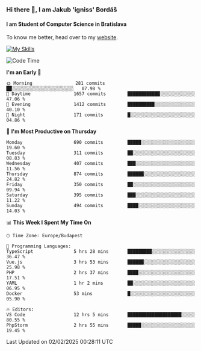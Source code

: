 ### Hi there 👋, I am Jakub 'igniss' Bordáš

#### I am Student of Computer Science in Bratislava
To know me better, head over to my [website](https://bordas.sk).

[![My Skills](https://skillicons.dev/icons?i=js,typescript,html,css,figma,svelte,vue,next,postgresql,nest,express,nodejs)](https://bordas.sk)


<!--START_SECTION:waka-->
![Code Time](http://img.shields.io/badge/Code%20Time-1%2C671%20hrs%2056%20mins-blue)

**I'm an Early 🐤** 

```text
🌞 Morning                281 commits         ██░░░░░░░░░░░░░░░░░░░░░░░   07.98 % 
🌆 Daytime                1657 commits        ████████████░░░░░░░░░░░░░   47.06 % 
🌃 Evening                1412 commits        ██████████░░░░░░░░░░░░░░░   40.10 % 
🌙 Night                  171 commits         █░░░░░░░░░░░░░░░░░░░░░░░░   04.86 % 
```
📅 **I'm Most Productive on Thursday** 

```text
Monday                   690 commits         █████░░░░░░░░░░░░░░░░░░░░   19.60 % 
Tuesday                  311 commits         ██░░░░░░░░░░░░░░░░░░░░░░░   08.83 % 
Wednesday                407 commits         ███░░░░░░░░░░░░░░░░░░░░░░   11.56 % 
Thursday                 874 commits         ██████░░░░░░░░░░░░░░░░░░░   24.82 % 
Friday                   350 commits         ██░░░░░░░░░░░░░░░░░░░░░░░   09.94 % 
Saturday                 395 commits         ███░░░░░░░░░░░░░░░░░░░░░░   11.22 % 
Sunday                   494 commits         ████░░░░░░░░░░░░░░░░░░░░░   14.03 % 
```


📊 **This Week I Spent My Time On** 

```text
🕑︎ Time Zone: Europe/Budapest

💬 Programming Languages: 
TypeScript               5 hrs 28 mins       █████████░░░░░░░░░░░░░░░░   36.47 % 
Vue.js                   3 hrs 53 mins       ██████░░░░░░░░░░░░░░░░░░░   25.98 % 
PHP                      2 hrs 37 mins       ████░░░░░░░░░░░░░░░░░░░░░   17.51 % 
YAML                     1 hr 2 mins         ██░░░░░░░░░░░░░░░░░░░░░░░   06.95 % 
Docker                   53 mins             █░░░░░░░░░░░░░░░░░░░░░░░░   05.90 % 

🔥 Editors: 
VS Code                  12 hrs 5 mins       ████████████████████░░░░░   80.55 % 
PhpStorm                 2 hrs 55 mins       █████░░░░░░░░░░░░░░░░░░░░   19.45 % 
```


 Last Updated on 02/02/2025 00:28:11 UTC
<!--END_SECTION:waka-->
